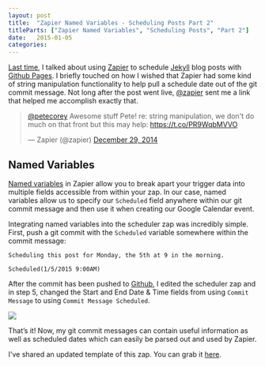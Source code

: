 ```yaml
---
layout: post
title:  "Zapier Named Variables - Scheduling Posts Part 2"
titleParts: ["Zapier Named Variables", "Scheduling Posts", "Part 2"]
date:   2015-01-05
categories:
---
```


[Last time](http://1pxsolidtomato.com/2014/12/29/scheduling-posts-with-jekyll-github-pages-and-zapier/), I talked about using [Zapier](https://zapier.com/app/dashboard) to schedule [Jekyll](http://jekyllrb.com/) blog posts with [Github Pages](https://pages.github.com/). I briefly touched on how I wished that Zapier had some kind of string manipulation functionality to help pull a schedule date out of the git commit message. Not long after the post went live, [@zapier](https://twitter.com/zapier) sent me a link that helped me accomplish exactly that.

<blockquote class="twitter-tweet" data-conversation="none" lang="en"><p><a href="https://twitter.com/petecorey">@petecorey</a> Awesome stuff Pete! re: string manipulation, we don&#39;t do much on that front but this may help: <a href="https://t.co/PR9WqbMVVO">https://t.co/PR9WqbMVVO</a></p>&mdash; Zapier (@zapier) <a href="https://twitter.com/zapier/status/549637465133182976">December 29, 2014</a></blockquote>
<script async src="//platform.twitter.com/widgets.js" charset="utf-8"></script>

## Named Variables

[Named variables](https://zapier.com/help/named-variables/) in Zapier allow you to break apart your trigger data into multiple fields accessible from within your zap. In our case, named variables allow us to specify our <code class="language-*">Scheduled</code> field anywhere within our git commit message and then use it when creating our Google Calendar event.

Integrating named variables into the scheduler zap was incredibly simple. First, push a git commit with the <code class="language-*">Scheduled</code> variable somewhere within the commit message:

<pre class="language-*"><code class="language-*">Scheduling this post for Monday, the 5th at 9 in the morning.

Scheduled(1/5/2015 9:00AM)
</code></pre>

After the commit has been pushed to [Github](https://github.com/), I edited the scheduler zap and in step 5, changed the Start and End Date & Time fields from using <code class="language-*">Commit Message</code> to using <code class="language-*">Commit Message Scheduled</code>.

<img src="http://i.imgur.com/Et28RKR.png" style="max-width: 100%;">

That’s it! Now, my git commit messages can contain useful information as well as scheduled dates which can easily be parsed out and used by Zapier.

I've shared an updated template of this zap. You can grab it [here](http://zpr.io/7U7R).